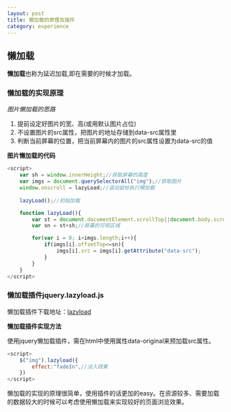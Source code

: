 ```yaml
---
layout: post
title: 懒加载的原理及插件
category: experience
---
```


## 懒加载
**懒加载**也称为延迟加载,即在需要的时候才加载。

### 懒加载的实现原理
*图片懒加载的思路*
1. 提前设定好图片的宽、高(或用默认图片占位)
2. 不设置图片的src属性，把图片的地址存储到data-src属性里
3. 判断当前屏幕的位置，把当前屏幕内的图片的src属性设置为data-src的值

**图片懒加载的代码**

``` javascript
<script>
	var sh = window.innerHeight;//获取屏幕的高度
	var imgs = document.querySelectorAll("img");//获取图片
	window.onscroll = lazyLoad;//滚动鼠标执行懒加载
	
	lazyLoad();//初始加载

	function lazyLoad(){
		var st = document.documentElement.scrollTop||document.body.scrollTop;//获取滚动的top坐标
		var sn = st+sh;//屏幕的可视区域

		for(var i = 0; i<imgs.length;i++){
			if(imgs[i].offsetTop<=sn){
				imgs[i].src = imgs[i].getAttribute("data-src");
			}
		}
	}
</script>
```


### 懒加载插件jquery.lazyload.js

懒加载插件下载地址：[lazyload](http://www.ijquery.cn/js/lazyload/jquery.lazyload.js)

**懒加载插件实现方法**

使用jquery懒加载插件，需在html中使用属性data-original来预加载src属性。

```javascript
<script>
	$("img").lazyload({
		effect:"fadeIn",//淡入效果
	})
</script>
```

懒加载的实现的原理很简单，使用插件的话更加的easy。在资源较多、需要加载的数据较大的时候可以考虑使用懒加载来实现较好的页面浏览效果。